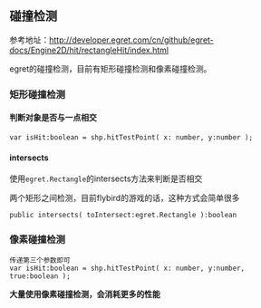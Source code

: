 ## 碰撞检测


参考地址：http://developer.egret.com/cn/github/egret-docs/Engine2D/hit/rectangleHit/index.html

egret的碰撞检测，目前有矩形碰撞检测和像素碰撞检测。

### 矩形碰撞检测

#### 判断对象是否与一点相交
```
var isHit:boolean = shp.hitTestPoint( x: number, y:number );
```

#### intersects

使用`egret.Rectangle`的intersects方法来判断是否相交

两个矩形之间检测，目前flybird的游戏的话，这种方式会简单很多

````
public intersects( toIntersect:egret.Rectangle ):boolean
````


### 像素碰撞检测

```
传递第三个参数即可
var isHit:boolean = shp.hitTestPoint( x: number, y:number, true:boolean );
```

__大量使用像素碰撞检测，会消耗更多的性能__